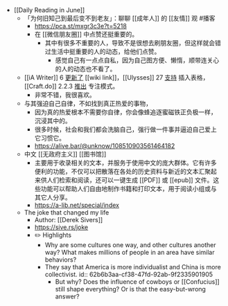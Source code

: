 - [[Daily Reading in June]]
	- 「为何旧知己到最后变不到老友」：聊聊 [[成年人]] 的 [[友情]] 观 #播客
		- https://pca.st/mxgr3c3e?t=5218
		- 在 [[微信朋友圈]] 中点赞还挺重要的。
			- 其中有很多不重要的人，导致不是很想去刷朋友圈，但这样就会错过生活中挺重要的人的动态，给他们点赞。
				- 感觉自己有一点点自私，因为自己图方便、懒惰，顺带连关心的人的动态也不看了。
	- [[iA Writer]] 6 [更新了](((62abe280-8bea-458b-9241-dbb4ee094f59))) [[wiki link]]，[[Ulysses]] 27 [支持](https://ulysses.app/release-notes/) 插入表格，[[Craft.do]] 2.2.3 [推出](https://www.craft.do/s/fegziZPWTrBfn0) 专注模式。
		- 非常不错，我很喜欢。
	- 与其强迫自己自律，不如找到真正热爱的事物，
		- 因为真的热爱根本不需要你自律，你会像蜂追逐蜜磁铁正负极一样，沉浸其中的。
		- 很多时候，社会和我们都会洗脑自己，强行做一件事并逼迫自己爱上它习惯它。
		- https://alive.bar/@unknow/108510903561464182
	- 中文 [[无政府主义]] [[图书馆]]
		- 主要用于收录相关的文本，并服务于使用中文的庞大群体。它有许多便利的功能，不仅可以把散落在各处的历史资料与新近的文本汇聚起来供人们检索和阅读，还可以一键生成 [[PDF]] 或 [[epub]] 文件。这些功能可以帮助人们自由地制作书籍和打印文本，用于阅读小组或与其它人分享。
		- https://a-lib.net/special/index
	- The joke that changed my life
		- Author: [[Derek Sivers]]
		- https://sive.rs/joke
		- ✏️ Highlights
			- Why are some cultures one way, and other cultures another way? What makes millions of people in an area have similar behaviors?
			- They say that America is more individualist and China is more collectivist.
			  id:: 62b6b3aa-cf38-47fd-92ab-9f2335901905
				- But why? Does the influence of cowboys or [[Confucius]] still shape everything? Or is that the easy-but-wrong answer?